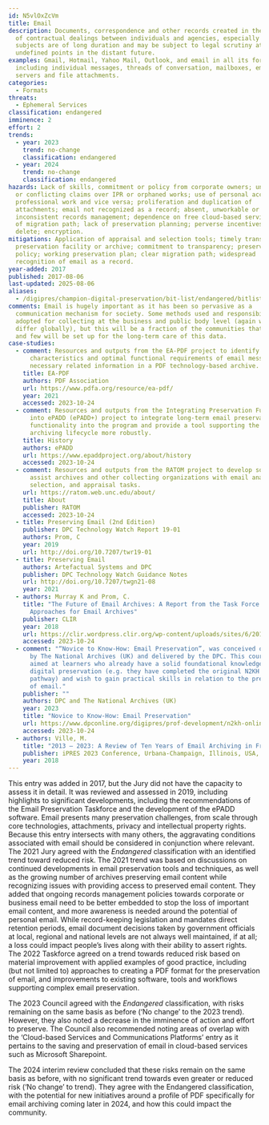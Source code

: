 ```yaml
---
id: N5vlOxZcVm
title: Email
description: Documents, correspondence and other records created in the course
  of contractual dealings between individuals and agencies, especially where the
  subjects are of long duration and may be subject to legal scrutiny at
  undefined points in the distant future.
examples: Gmail, Hotmail, Yahoo Mail, Outlook, and email in all its forms
  including individual messages, threads of conversation, mailboxes, email
  servers and file attachments.
categories:
  - Formats
threats:
  - Ephemeral Services
classification: endangered
imminence: 2
effort: 2
trends:
  - year: 2023
    trend: no-change
    classification: endangered
  - year: 2024
    trend: no-change
    classification: endangered
hazards: Lack of skills, commitment or policy from corporate owners; uncertainty
  or conflicting claims over IPR or orphaned works; use of personal accounts for
  professional work and vice versa; proliferation and duplication of
  attachments; email not recognized as a record; absent, unworkable or
  inconsistent records management; dependence on free cloud-based services; lack
  of migration path; lack of preservation planning; perverse incentives to
  delete; encryption.
mitigations: Application of appraisal and selection tools; timely transfer to
  preservation facility or archive; commitment to transparency; preservation
  policy; working preservation plan; clear migration path; widespread
  recognition of email as a record.
year-added: 2017
published: 2017-08-06
last-updated: 2025-08-06
aliases:
  - /digipres/champion-digital-preservation/bit-list/endangered/bitlist-email
comments: Email is hugely important as it has been so pervasive as a
  communication mechanism for society. Some methods used and responsibility
  adopted for collecting at the business and public body level (again will
  differ globally), but this will be a fraction of the communities that use it,
  and few will be set up for the long-term care of this data.
case-studies:
  - comment: Resources and outputs from the EA-PDF project to identify the essential
      characteristics and optimal functional requirements of email messages and
      necessary related information in a PDF technology-based archive.
    title: EA-PDF
    authors: PDF Association
    url: https://www.pdfa.org/resource/ea-pdf/
    year: 2021
    accessed: 2023-10-24
  - comment: Resources and outputs from the Integrating Preservation Functionality
      into ePADD (ePADD+) project to integrate long-term email preservation
      functionality into the program and provide a tool supporting the email
      archiving lifecycle more robustly.
    title: History
    authors: ePADD
    url: https://www.epaddproject.org/about/history
    accessed: 2023-10-24
  - comment: Resources and outputs from the RATOM project to develop software to
      assist archives and other collecting organizations with email analysis,
      selection, and appraisal tasks.
    url: https://ratom.web.unc.edu/about/
    title: About
    publisher: RATOM
    accessed: 2023-10-24
  - title: Preserving Email (2nd Edition)
    publisher: DPC Technology Watch Report 19-01
    authors: Prom, C
    year: 2019
    url: http://doi.org/10.7207/twr19-01
  - title: Preserving Email
    authors: Artefactual Systems and DPC
    publisher: DPC Technology Watch Guidance Notes
    url: http://doi.org/10.7207/twgn21-08
    year: 2021
  - authors: Murray K and Prom, C.
    title: "The Future of Email Archives: A Report from the Task Force on Technical
      Approaches for Email Archives"
    publisher: CLIR
    year: 2018
    url: https://clir.wordpress.clir.org/wp-content/uploads/sites/6/2018/08/CLIR-pub175.pdf
    accessed: 2023-10-24
  - comment: "“Novice to Know-How: Email Preservation”, was conceived of and funded
      by The National Archives (UK) and delivered by the DPC. This course is
      aimed at learners who already have a solid foundational knowledge of
      digital preservation (e.g. they have completed the original N2KH learning
      pathway) and wish to gain practical skills in relation to the preservation
      of email."
    publisher: ""
    authors: DPC and The National Archives (UK)
    year: 2023
    title: "Novice to Know-How: Email Preservation"
    url: https://www.dpconline.org/digipres/prof-development/n2kh-online-training
    accessed: 2023-10-24
  - authors: Ville, M.
    title: "2013 – 2023: A Review of Ten Years of Email Archiving in France"
    publisher: iPRES 2023 Conference, Urbana-Champaign, Illinois, USA, 19–22 September
    year: 2018
---
```

This entry was added in 2017, but the Jury did not have the capacity to assess it in detail. It was reviewed and assessed in 2019, including highlights to significant developments, including the recommendations of the Email Preservation Taskforce and the development of the ePADD software. Email presents many preservation challenges, from scale through core technologies, attachments, privacy and intellectual property rights. Because this entry intersects with many others, the aggravating conditions associated with email should be considered in conjunction where relevant. The 2021 Jury agreed with the *Endangered* classification with an identified trend toward reduced risk. The 2021 trend was based on discussions on continued developments in email preservation tools and techniques, as well as the growing number of archives preserving email content while recognizing issues with providing access to preserved email content. They added that ongoing records management policies towards corporate or business email need to be better embedded to stop the loss of important email content, and more awareness is needed around the potential of personal email. While record-keeping legislation and mandates direct retention periods, email document decisions taken by government officials at local, regional and national levels are not always well maintained, if at all; a loss could impact people’s lives along with their ability to assert rights. The 2022 Taskforce agreed on a trend towards reduced risk based on material improvement with applied examples of good practice, including (but not limited to) approaches to creating a PDF format for the preservation of email, and improvements to existing software, tools and workflows supporting complex email preservation.

The 2023 Council agreed with the *Endangered* classification, with risks remaining on the same basis as before (‘No change’ to the 2023 trend). However, they also noted a decrease in the imminence of action and effort to preserve. The Council also recommended noting areas of overlap with the ‘Cloud-based Services and Communications Platforms’ entry as it pertains to the saving and preservation of email in cloud-based services such as Microsoft Sharepoint.

The 2024 interim review concluded that these risks remain on the same basis as before, with no significant trend towards even greater or reduced risk (‘No change’ to trend). They agree with the Endangered classification, with the potential for new initiatives around a profile of PDF specifically for email archiving coming later in 2024, and how this could impact the community.
